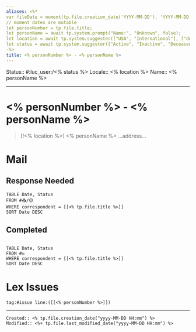 ```yaml
---
aliases: <%*
var fileDate = moment(tp.file.creation_date('YYYY-MM-DD'), 'YYYY-MM-DD');
// moment dates are mutable 
let personNumber = tp.file.title;
let personName = await tp.system.prompt("Name:", "Unknown", false);
let location = await tp.system.suggester(["USA", "International"], ["domestic", "international"]);
let status = await tp.system.suggester(["Active", "Inactive", "Deceased"], ["🟢", "🟡", "🔴"]);
-%> 
title: <% personNumber %> - <% personName %>
---
```

Status:: #:luc_user:/<% status %>
Locale:: <% location %>
Name:: <% personName %>
___

# <% personNumber %> - <% personName %>

> [!<% location %>] <% personName %>
> …address…

# Mail

## Response Needed
```dataview
TABLE Date, Status
FROM #📥/🟡
WHERE correspondent = [[<% tp.file.title %>]]
SORT Date DESC

```

## Completed
```dataview

TABLE Date, Status
FROM #✉
WHERE correspondent = [[<% tp.file.title %>]]
SORT Date DESC

```

# Lex Issues
```query
tag:#issue line:([[<% personNumber %>]])
```

___

```ad-fileInfo 
Created:: <% tp.file.creation_date("yyyy-MM-DD HH:mm") %>
Modified:: <%+ tp.file.last_modified_date("yyyy-MM-DD HH:mm") %>
```
